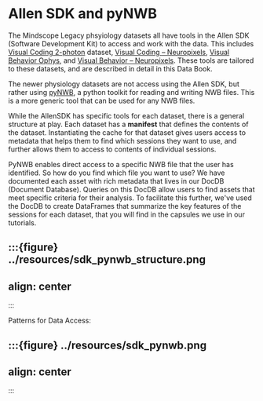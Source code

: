 # Allen SDK and pyNWB

The Mindscope Legacy phsyiology datasets all have tools in the Allen SDK (Software Development Kit) to access and work with the data. This includes [Visual Coding 2-photon](physiology/ophys/visual-coding/vc2p-background) dataset, [Visual Coding – Neuropixels](physiology/ephys/visual-coding/vcnp), [Visual Behavior Ophys](physiology/ophys/visual-behavior/VB-Ophys), and [Visual Behavior – Neuropixels](physiology/ephys/visual-behavior/VB-Neuropixels). These tools are tailored to these datasets, and are described in detail in this Data Book.

The newer physiology datasets are not access using the Allen SDK, but rather using [pyNWB](https://pynwb.readthedocs.io/en/latest/index.html), a python toolkit for reading and writing NWB files. This is a more generic tool that can be used for any NWB files. 

While the AllenSDK has specific tools for each dataset, there is a general structure at play. Each dataset has a <b>manifest</b> that defines the contents of the dataset. Instantiating the cache for that dataset gives users access to metadata that helps them to find which sessions they want to use, and further allows them to access to contents of individual sessions.

PyNWB enables direct access to a specific NWB file that the user has identified. So how do you find which file you want to use? We have documented each asset with rich metadata that lives in our DocDB (Document Database). Queries on this DocDB allow users to find assets that meet specific criteria for their analysis. To facilitate this further, we've used the DocDB to create DataFrames that summarize the key features of the sessions for each dataset, that you will find in the capsules we use in our tutorials.

:::{figure} ../resources/sdk_pynwb_structure.png
---
align: center
---
:::

Patterns for Data Access:

:::{figure} ../resources/sdk_pynwb.png
---
align: center
---
:::
